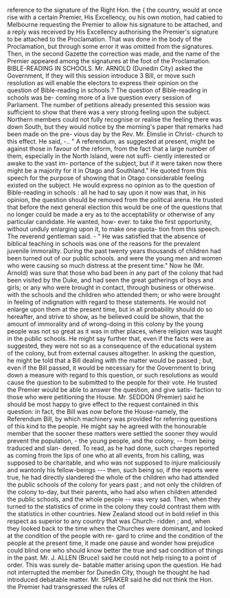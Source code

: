 reference to the signature of the Right Hon. the { the country, would at once rise with a certain Premier, His Excellency, ou his own motion, had cabied to Melbourne requesting the Premier to allow his signature to be attached, and a reply was received by His Excellency authorising the Premier's signature to be attached to the Proclamation. That was done in the body of the Proclamation, but through some error it was omitted from the signatures. Then, in the second Gazette the correction was made, and the name of the Premier appeared among the signatures at the foot of the Proclamation. BIBLE-READING IN SCHOOLS. Mr. ARNOLD (Dunedin City) asked the Government, If they will this session introduce 3 Bill, or move such resolution as will enable the electors to express their opinion on the question of Bible-reading in schools ? The question of Bible-reading in schools was be- coming more of a live question every session of Parliament. The number of petitions already presented this session was sufficient to show that there was a very strong feeling upon the subject. Northern members could not fully recognise or realise the feeling there was down South, but they would notice by the morning's paper that remarks had been made on the pre- vious day by the Rev. Mr. Elmslie in Christ- church to this effect. He said, -.. " A referendum, as suggested at present, might be against those in favour of the reform, from the fact that a large number of them, especially in the North Island, were not suffi- ciently interested or awake to the vast im- portance of the subject, but if it were taken now there might be a majority for it in Otago and Southland." He quoted from this speech for the purpose of showing that in Otago considerable feeling existed on the subject. He would express no opinion as to the question of Bible-reading in schools : all he had to say upon it now was that, in his opinion, the question should be removed from the political arena. He trusted that before the next general election this would be one of the questions that no longer could be made a ery as to the acceptability or otherwise of any particular candidate. He wanted, how- ever. to take the first opportunity, without unduly enlarging upon it, to make one quota- tion from this speech. The reverend gentleman said. - " He was satisfied that the absence of biblical teaching in schools was one of the reasons for the prevalent juvenile immorality. During the past twenty years thousands of children had been turned out of our public schools. and were the young men and women who were causing so much distress at the present time." Now he (Mr. Arnold) was sure that those who bad been in any part of the colony that had been visited by the Duke, and had seen the great gatherings of boys and girls; or any who were brought in contact, through business or otherwise. with the schools and the children who attended them; or who were brought in feeling of indignation with regard to these statements. He would not enlarge upon them at the present time, but in all probability should do so hereafter, and strive to show, as he believed could be shown, that the amount of immorality and of wrong-doing in this colony by the young people was not so great as it was in other places, where religion was taught in the public schools. He might say further that, even if the facts were as suggested, they were not so as a consequence of the educational system of the colony, but from external causes altogether. In asking the question, he might be told that a Bill dealing with the matter would be passed ; but, even if the Bill passed, it would be necessary for the Government to bring down a measure with regard to this question, or such resolutions as would cause the question to be submitted to the people for their vote. He trusted the Premier would be able to answer the question, and give satis- faction to those who were petitioning the House. Mr. SEDDON (Premier) said he should be most happy to give effect to the request contained in this question: in fact, the Bill was now before the House-namely, the Referendum Bill, by which machinery was provided for referring questions of this kind to the people. He might say he agreed with the honourable member that the sooner these matters were settled the sooner they would prevent the population, - the young people, and the colony, -- from being traduced and slan- dered. To read, as he had done, such charges reported as coming from the lips of one who at all events, from his calling, was supposed to be charitable, and who was not supposed to injure maliciously and wantonly his fellow-beings --- then, such being so, if the reports were true, he had directly slandered the whole of the children who had attended the public schools of the colony for years past ; and not only the children of the colony to-day, but their parents, who had also when children attended the public schools, and the whole people -- was very sad. Then, when they turned to the statistics of crime in the colony they could contrast them with the statistics in other countries. New Zealand stood out in bold relief in this respect as superior to any country that was Church- ridden ; and, when they looked back to the time when the Churches were dominant, and looked at the condition of the people with re- gard to crime and the condition of the people at the present time, it made one pause and wonder how prejudice could blind one who should know better the true and sad condition of things in the past. Mr. J. ALLEN (Bruce) said he could not help rising to a point of order. This was surely de- batable matter arising upon the question. He had not interrupted the member for Dunedin City, though he thought he had introduced debatable matter. Mr. SPEAKER said he did not think the Hon. the Premier had transgressed the rules of 